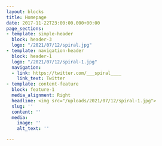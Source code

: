```yaml
---
layout: blocks
title: Homepage
date: 2017-11-22T23:00:00.000+00:00
page_sections:
- template: simple-header
  block: header-3
  logo: "/2021/07/12/spiral.jpg"
- template: navigation-header
  block: header-1
  logo: "/2021/07/12/spiral-1.jpg"
  navigation:
  - link: https://twitter.com/___spiral____
    link_text: Twitter
- template: content-feature
  block: feature-1
  media_alignment: Right
  headline: <img src="/uploads/2021/07/12/spiral-1.jpg">
  slug: ''
  content: ''
  media:
    image: ''
    alt_text: ''

---
```

